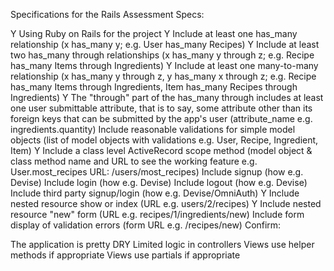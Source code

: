 Specifications for the Rails Assessment
Specs:

Y   Using Ruby on Rails for the project
Y   Include at least one has_many relationship (x has_many y; e.g. User has_many Recipes)
Y   Include at least two has_many through relationships (x has_many y through z; e.g. Recipe has_many Items through Ingredients)
Y   Include at least one many-to-many relationship (x has_many y through z, y has_many x through z; e.g. Recipe has_many Items through Ingredients, Item has_many Recipes through Ingredients)
Y   The "through" part of the has_many through includes at least one user submittable attribute, that is to say, some attribute other than its foreign keys that can be submitted by the app's user (attribute_name e.g. ingredients.quantity)
   Include reasonable validations for simple model objects (list of model objects with validations e.g. User, Recipe, Ingredient, Item)
Y   Include a class level ActiveRecord scope method (model object & class method name and URL to see the working feature e.g. User.most_recipes URL: /users/most_recipes)
   Include signup (how e.g. Devise)
   Include login (how e.g. Devise)
   Include logout (how e.g. Devise)
   Include third party signup/login (how e.g. Devise/OmniAuth)
Y   Include nested resource show or index (URL e.g. users/2/recipes)
Y   Include nested resource "new" form (URL e.g. recipes/1/ingredients/new)
   Include form display of validation errors (form URL e.g. /recipes/new)
  Confirm:

   The application is pretty DRY
   Limited logic in controllers
   Views use helper methods if appropriate
   Views use partials if appropriate
